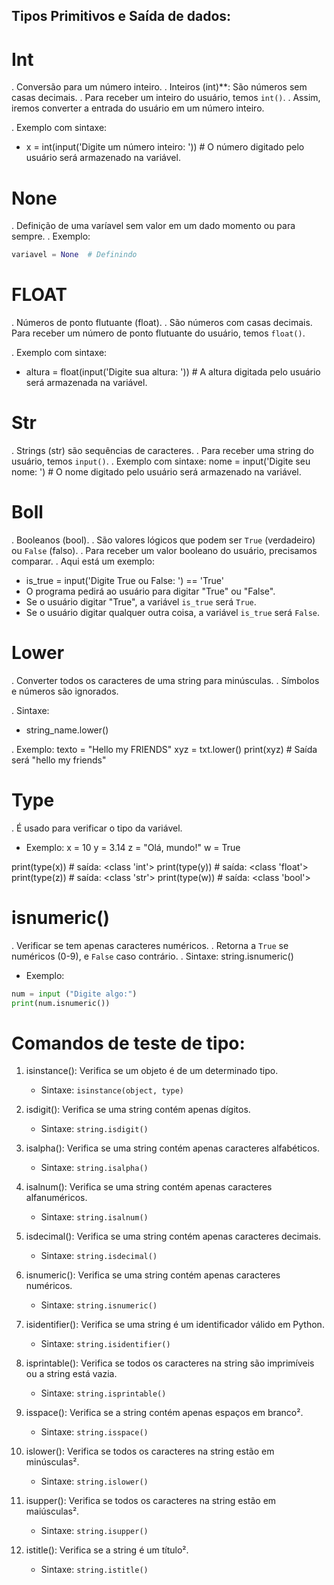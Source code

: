 ## Tipos Primitivos e Saída de dados:

# Int
. Conversão para um número inteiro.
. Inteiros (int)**: São números sem casas decimais. 
. Para receber um inteiro do usuário, temos `int()`.
. Assim, iremos converter a entrada do usuário em um número inteiro. 

. Exemplo com sintaxe:
- x = int(input('Digite um número inteiro: ')) # O número digitado pelo usuário será armazenado na variável.

# None
. Definição  de uma varíavel sem valor em um dado momento ou para sempre.
. Exemplo:
``` python
variavel = None  # Definindo

```
# FLOAT
. Números de ponto flutuante (float).
. São números com casas decimais. 
Para receber um número de ponto flutuante do usuário, temos `float()`. 

. Exemplo com sintaxe:
- altura = float(input('Digite sua altura: ')) # A altura digitada pelo usuário será armazenada na variável.

# Str
. Strings (str) são sequências de caracteres.
. Para receber uma string do usuário, temos `input()`. 
. Exemplo com sintaxe:
nome = input('Digite seu nome: ') # O nome digitado pelo usuário será armazenado na variável.

# Boll
. Booleanos (bool).
. São valores lógicos que podem ser `True` (verdadeiro) ou `False` (falso). 
. Para receber um valor booleano do usuário, precisamos comparar.
. Aqui está um exemplo:
- is_true = input('Digite True ou False: ') == 'True'
- O programa pedirá ao usuário para digitar "True" ou "False".
- Se o usuário digitar "True", a variável `is_true` será `True`. 
- Se o usuário digitar qualquer outra coisa, a variável `is_true` será `False`.

# Lower
. Converter todos os caracteres de uma string para minúsculas. 
. Símbolos e números são ignorados.

. Sintaxe:
- string_name.lower()

. Exemplo:
texto = "Hello my FRIENDS"
xyz = txt.lower()
print(xyz)  # Saída será "hello my friends"

# Type
. É usado para verificar o tipo da variável.
- Exemplo:
x = 10
y = 3.14
z = "Olá, mundo!"
w = True

print(type(x))  # saída: <class 'int'>
print(type(y))  # saída: <class 'float'>
print(type(z))  # saída: <class 'str'>
print(type(w))  # saída: <class 'bool'>

# isnumeric()
. Verificar se tem apenas caracteres numéricos.
. Retorna a `True` se  numéricos (0-9), e `False` caso contrário.
. Sintaxe: 
string.isnumeric()

- Exemplo:
```python
num = input ("Digite algo:")
print(num.isnumeric()) 
```
# Comandos de teste de tipo:

1. isinstance(): Verifica se um objeto é de um determinado tipo.
    - Sintaxe: `isinstance(object, type)`

2. isdigit(): Verifica se uma string contém apenas dígitos.
    - Sintaxe: `string.isdigit()`

3. isalpha(): Verifica se uma string contém apenas caracteres alfabéticos.
    - Sintaxe: `string.isalpha()`

4. isalnum(): Verifica se uma string contém apenas caracteres alfanuméricos.
    - Sintaxe: `string.isalnum()`

5. isdecimal(): Verifica se uma string contém apenas caracteres decimais.
    - Sintaxe: `string.isdecimal()`

6. isnumeric(): Verifica se uma string contém apenas caracteres numéricos.
    - Sintaxe: `string.isnumeric()`

7. isidentifier(): Verifica se uma string é um identificador válido em Python.
    - Sintaxe: `string.isidentifier()`

8. isprintable(): Verifica se todos os caracteres na string são imprimíveis ou a string está vazia.
    - Sintaxe: `string.isprintable()`

9. isspace(): Verifica se a string contém apenas espaços em branco².
    - Sintaxe: `string.isspace()`

10. islower(): Verifica se todos os caracteres na string estão em minúsculas².
    - Sintaxe: `string.islower()`

11. isupper(): Verifica se todos os caracteres na string estão em maiúsculas².
    - Sintaxe: `string.isupper()`

12. istitle(): Verifica se a string é um título².
    - Sintaxe: `string.istitle()`
